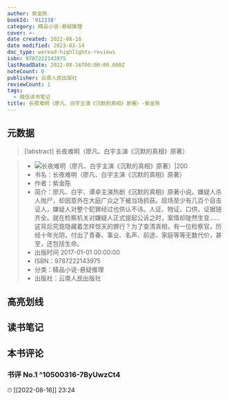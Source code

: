 ```yaml
---
author: 紫金陈
bookId: '912238'
category: 精品小说-悬疑推理
cover: >-
date created: 2022-08-16
date modified: 2023-03-14
doc_type: weread-highlights-reviews
isbn: 9787222143975
lastReadDate: 2022-08-16T00:00:00.000Z
noteCount: 0
publisher: 云南人民出版社
reviewCount: 1
tags:
  - 微信读书笔记
title: 长夜难明（廖凡、白宇主演《沉默的真相》原著）-紫金陈
---
```


## 元数据

>[!abstract] 长夜难明（廖凡、白宇主演《沉默的真相》原著）

> - ![长夜难明（廖凡、白宇主演《沉默的真相》原著）|200](https://wfqqreader-1252317822.image.myqcloud.com/cover/238/912238/t7_912238.jpg)
> - 书名：长夜难明（廖凡、白宇主演《沉默的真相》原著）
> - 作者：紫金陈
> - 简介：廖凡、白宇、谭卓主演热剧《沉默的真相》原著小说。嫌疑人杀人抛尸，却因意外在大庭广众之下被当场抓获。现场至少有几百个目击证人，嫌疑人对整个犯罪经过也供认不讳。人证、物证、口供，证据链齐全。就在检察机关对嫌疑人正式提起公诉之时，案情却陡然生变……这背后究竟隐藏着怎样惊天的罪行？为了查清真相，有一位检察官，历经十年光阴，付出了青春、事业、名声、前途、家庭等等无数代价，甚至，还包括生命。
> - 出版时间 2017-01-01 00:00:00
> - ISBN：9787222143975
> - 分类：精品小说-悬疑推理
> - 出版社：云南人民出版社

## 高亮划线

## 读书笔记

## 本书评论

### 书评 No.1 ^10500316-7ByUwzCt4

⏱ [[2022-08-16]] 23:24
